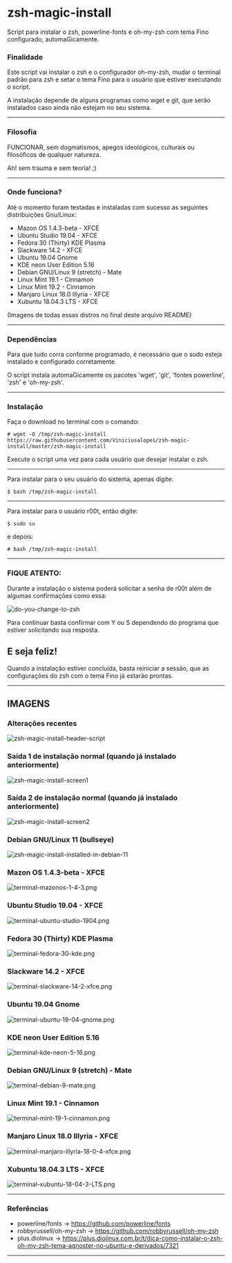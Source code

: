 # zsh-magic-install
Script para instalar o zsh, powerline-fonts e oh-my-zsh com tema Fino configurado, automaGicamente.

### Finalidade
Este script vai instalar o zsh e o configurador oh-my-zsh, mudar o terminal 
padrão para zsh e setar o tema Fino para o usuário que estiver executando
o script.

A instalação depende de alguns programas como wget e git, que serão
instalados caso ainda não estejam no seu sistema.

---
### Filosofia
FUNCIONAR, sem dogmatismos, apegos ideológicos, culturais ou filosóficos de qualquer natureza.

Ah! sem trauma e sem teoria! ;)

---
### Onde funciona?
Até o momento foram testadas e instaladas com sucesso as seguintes distribuições Gnu/Linux:
- Mazon OS 1.4.3-beta - XFCE
- Ubuntu Studio 19.04 - XFCE
- Fedora 30 (Thirty) KDE Plasma
- Slackware 14.2 - XFCE
- Ubuntu 19.04 Gnome
- KDE neon User Edition 5.16
- Debian GNU/Linux 9 (stretch) - Mate
- Linux Mint 19.1 - Cinnamon
- Linux Mint 19.2 - Cinnamon
- Manjaro Linux 18.0 Illyria - XFCE
- Xubuntu 18.04.3 LTS - XFCE

(Imagens de todas essas distros no final deste arquivo README)

---
### Dependências
Para que tudo corra conforme programado, é necessário que o sudo esteja instalado e configurado corretamente.

O script instala automaGicamente os pacotes 'wget', 'git', 'fontes powerline', 'zsh' e 'oh-my-zsh'.

---
### Instalação
Faça o download no terminal com o comando:

```# wget -O /tmp/zsh-magic-install https://raw.githubusercontent.com/Viniciusalopes/zsh-magic-install/master/zsh-magic-install```

Execute o script uma vez para cada usuário que desejar instalar o zsh.

---

Para instalar para o seu usuário do sistema, apenas digite:

```$ bash /tmp/zsh-magic-install```

---

Para instalar para o usuário r00t, então digite:

```$ sudo su```

e depois:

```# bash /tmp/zsh-magic-install```

---

### FIQUE ATENTO:
Durante a instalação o sistema poderá solicitar a senha de r00t além de algumas confirmações como essa:

![do-you-change-to-zsh](https://raw.githubusercontent.com/Viniciusalopes/zsh-magic-install/master/imagens/do-you-change-to-zsh.png)

Para continuar basta confirmar com Y ou S dependendo do programa que estiver solicitando sua resposta.

E seja feliz!
---

Quando a instalação estiver concluída, basta reiniciar a sessão, que as configurações do zsh com o tema Fino já estarão prontas.

---

## IMAGENS

### Alterações recentes
![zsh-magic-install-header-script](https://raw.githubusercontent.com/Viniciusalopes/zsh-magic-install/master/imagens/2022-02-05_05-21-zsh-magic-install-header-script.png)

### Saída 1 de instalação normal (quando já instalado anteriormente)
![zsh-magic-install-screen1](https://raw.githubusercontent.com/Viniciusalopes/zsh-magic-install/master/imagens/2022-02-05_05-21-zsh-magic-install-screen1.png)

### Saída 2 de instalação normal (quando já instalado anteriormente)
![zsh-magic-install-screen2](https://raw.githubusercontent.com/Viniciusalopes/zsh-magic-install/master/imagens/2022-02-05_05-21-zsh-magic-install-screen2.png)

### Debian GNU/Linux 11 (bullseye)
  ![zsh-magic-install-installed-in-debian-11](https://raw.githubusercontent.com/Viniciusalopes/zsh-magic-install/master/imagens/2022-02-05_05-21-zsh-magic-install-installed-in-debian-11.png)

### Mazon OS 1.4.3-beta - XFCE
![terminal-mazonos-1-4-3.png](https://raw.githubusercontent.com/Viniciusalopes/zsh-magic-install/master/imagens/terminal-mazonos-1-4-3.png)

### Ubuntu Studio 19.04 - XFCE
![terminal-ubuntu-studio-1904.png](https://raw.githubusercontent.com/Viniciusalopes/zsh-magic-install/master/imagens/terminal-ubuntu-studio-1904.png)

### Fedora 30 (Thirty) KDE Plasma
![terminal-fedora-30-kde.png](https://raw.githubusercontent.com/Viniciusalopes/zsh-magic-install/master/imagens/terminal-fedora-30-kde.png)

### Slackware 14.2 - XFCE
![terminal-slackware-14-2-xfce.png](https://raw.githubusercontent.com/Viniciusalopes/zsh-magic-install/master/imagens/terminal-slackware-14-2-xfce.png)

### Ubuntu 19.04 Gnome
![terminal-ubuntu-19-04-gnome.png](https://raw.githubusercontent.com/Viniciusalopes/zsh-magic-install/master/imagens/terminal-ubuntu-19-04-gnome.png)

### KDE neon User Edition 5.16
![terminal-kde-neon-5-16.png](https://raw.githubusercontent.com/Viniciusalopes/zsh-magic-install/master/imagens/terminal-kde-neon-5-16.png)

### Debian GNU/Linux 9 (stretch) - Mate
![terminal-debian-9-mate.png](https://raw.githubusercontent.com/Viniciusalopes/zsh-magic-install/master/imagens/terminal-debian-9-mate.png)

### Linux Mint 19.1 - Cinnamon
![terminal-mint-19-1-cinnamon.png](https://raw.githubusercontent.com/Viniciusalopes/zsh-magic-install/master/imagens/terminal-mint-19-1-cinnamon.png)

### Manjaro Linux 18.0 Illyria - XFCE
![terminal-manjaro-illyria-18-0-4-xfce.png](https://raw.githubusercontent.com/Viniciusalopes/zsh-magic-install/master/imagens/terminal-manjaro-illyria-18-0-4-xfce.png)

### Xubuntu 18.04.3 LTS - XFCE
![terminal-xubuntu-18-04-3-LTS.png](https://raw.githubusercontent.com/Viniciusalopes/zsh-magic-install/master/imagens/terminal-xubuntu-18-04-3-LTS.png)



---
### Referências
- powerline/fonts -> https://github.com/powerline/fonts
- robbyrussell/oh-my-zsh -> https://github.com/robbyrussell/oh-my-zsh
- plus.diolinux -> https://plus.diolinux.com.br/t/dica-como-instalar-o-zsh-oh-my-zsh-tema-agnoster-no-ubuntu-e-derivados/7321

---
